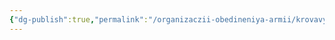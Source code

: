 ```yaml
---
{"dg-publish":true,"permalink":"/organizaczii-obedineniya-armii/krovavye-elfy/","dgPassFrontmatter":true}
---
```


